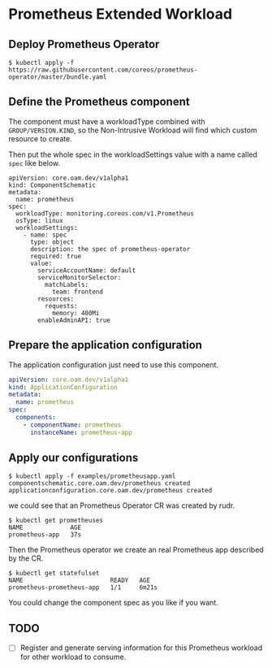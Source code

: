 # Prometheus Extended Workload

## Deploy Prometheus Operator

```shell script
$ kubectl apply -f https://raw.githubusercontent.com/coreos/prometheus-operator/master/bundle.yaml
```

## Define the Prometheus component

The component must have a workloadType combined with `GROUP/VERSION.KIND`, so the Non-Intrusive Workload will find which custom resource to create.

Then put the whole spec in the workloadSettings value with a name called `spec` like below.

```
apiVersion: core.oam.dev/v1alpha1
kind: ComponentSchematic
metadata:
  name: prometheus
spec:
  workloadType: monitoring.coreos.com/v1.Prometheus
  osType: linux
  workloadSettings:
    - name: spec
      type: object
      description: the spec of prometheus-operator
      required: true
      value:
        serviceAccountName: default
        serviceMonitorSelector:
          matchLabels:
            team: frontend
        resources:
          requests:
            memory: 400Mi
        enableAdminAPI: true
```

## Prepare the application configuration

The application configuration just need to use this component. 

```yaml
apiVersion: core.oam.dev/v1alpha1
kind: ApplicationConfiguration
metadata:
  name: prometheus
spec:
  components:
    - componentName: prometheus
      instanceName: prometheus-app
```

## Apply our configurations

```shell script
$ kubectl apply -f examples/prometheusapp.yaml
componentschematic.core.oam.dev/prometheus created
applicationconfiguration.core.oam.dev/prometheus created
```

we could see that an Prometheus Operator CR was created by rudr.

```shell script
$ kubectl get prometheuses
NAME             AGE
prometheus-app   37s
```

Then the Prometheus operator we create an real Prometheus app described by the CR.

```shell script
$ kubectl get statefulset
NAME                        READY   AGE
prometheus-prometheus-app   1/1     6m21s
```

You could change the component spec as you like if you want.

## TODO

- [ ] Register and generate serving information for this Prometheus workload for other workload to consume. 